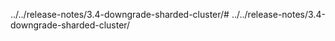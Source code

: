 ../../release-notes/3.4-downgrade-sharded-cluster/# ../../release-notes/3.4-downgrade-sharded-cluster/